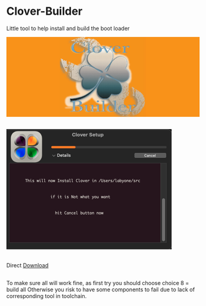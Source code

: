 # Clover-Builder
Little tool to help install and build the boot loader 

![img src](Image.png)
##
![img src](Image2.png)
##
Direct [Download](https://github.com/LAbyOne/Clover-Builder/raw/main/Clover_Builder.dmg)
##
To make sure all will work fine, as first try you should choose choice 8 = build all
Otherwise you risk to have some components to fail due to lack of corresponding tool in toolchain.
##
